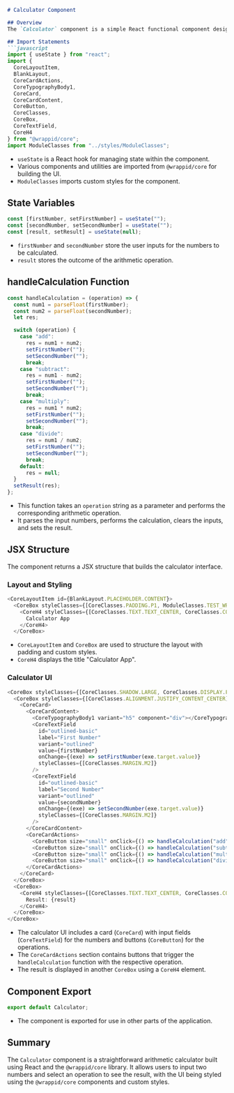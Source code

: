 

```markdown
# Calculator Component

## Overview
The `Calculator` component is a simple React functional component designed to perform basic arithmetic operations: addition, subtraction, multiplication, and division. It uses several UI components from the `@wrappid/core` library to provide a user-friendly interface. The user can input two numbers and select an operation to see the result.

## Import Statements
```javascript
import { useState } from "react";
import {
  CoreLayoutItem,
  BlankLayout,
  CoreCardActions,
  CoreTypographyBody1,
  CoreCard,
  CoreCardContent,
  CoreButton,
  CoreClasses,
  CoreBox,
  CoreTextField,
  CoreH4
} from "@wrappid/core";
import ModuleClasses from "../styles/ModuleClasses";
```
- `useState` is a React hook for managing state within the component.
- Various components and utilities are imported from `@wrappid/core` for building the UI.
- `ModuleClasses` imports custom styles for the component.

## State Variables
```javascript
const [firstNumber, setFirstNumber] = useState("");
const [secondNumber, setSecondNumber] = useState("");
const [result, setResult] = useState(null);
```
- `firstNumber` and `secondNumber` store the user inputs for the numbers to be calculated.
- `result` stores the outcome of the arithmetic operation.

## handleCalculation Function
```javascript
const handleCalculation = (operation) => {
  const num1 = parseFloat(firstNumber);
  const num2 = parseFloat(secondNumber);
  let res;

  switch (operation) {
    case "add":
      res = num1 + num2;
      setFirstNumber("");
      setSecondNumber("");
      break;
    case "subtract":
      res = num1 - num2;
      setFirstNumber("");
      setSecondNumber("");
      break;
    case "multiply":
      res = num1 * num2;
      setFirstNumber("");
      setSecondNumber("");
      break;
    case "divide":
      res = num1 / num2;
      setFirstNumber("");
      setSecondNumber("");
      break;
    default:
      res = null;
  }
  setResult(res);
};
```
- This function takes an `operation` string as a parameter and performs the corresponding arithmetic operation.
- It parses the input numbers, performs the calculation, clears the inputs, and sets the result.

## JSX Structure
The component returns a JSX structure that builds the calculator interface.

### Layout and Styling
```javascript
<CoreLayoutItem id={BlankLayout.PLACEHOLDER.CONTENT}>
  <CoreBox styleClasses={[CoreClasses.PADDING.P1, ModuleClasses.TEST_WRAPPID_STYLE_CLASS]}>
    <CoreH4 styleClasses={[CoreClasses.TEXT.TEXT_CENTER, CoreClasses.COLOR.TEXT_INFO_DARK]}> 
      Calculator App  
    </CoreH4>
  </CoreBox>
```
- `CoreLayoutItem` and `CoreBox` are used to structure the layout with padding and custom styles.
- `CoreH4` displays the title "Calculator App".

### Calculator UI
```javascript
<CoreBox styleClasses={[CoreClasses.SHADOW.LARGE, CoreClasses.DISPLAY.FLEX, CoreClasses.ALIGNMENT.JUSTIFY_CONTENT_SPACE_AROUND, CoreClasses.MARGIN.M2]}>
  <CoreBox styleClasses={[CoreClasses.ALIGNMENT.JUSTIFY_CONTENT_CENTER]}>
    <CoreCard>
      <CoreCardContent>
        <CoreTypographyBody1 variant="h5" component="div"></CoreTypographyBody1>
        <CoreTextField
          id="outlined-basic"
          label="First Number"
          variant="outlined"
          value={firstNumber}
          onChange={(exe) => setFirstNumber(exe.target.value)}
          styleClasses={[CoreClasses.MARGIN.M2]}
        />
        <CoreTextField
          id="outlined-basic"
          label="Second Number"
          variant="outlined"
          value={secondNumber}
          onChange={(exe) => setSecondNumber(exe.target.value)}
          styleClasses={[CoreClasses.MARGIN.M2]}
        />
      </CoreCardContent>
      <CoreCardActions>
        <CoreButton size="small" onClick={() => handleCalculation("add")}>Add</CoreButton>
        <CoreButton size="small" onClick={() => handleCalculation("subtract")}>Subtract</CoreButton>
        <CoreButton size="small" onClick={() => handleCalculation("multiply")}>Multiply</CoreButton>
        <CoreButton size="small" onClick={() => handleCalculation("divide")}>Divide</CoreButton>
      </CoreCardActions>
    </CoreCard>
  </CoreBox>
  <CoreBox>
    <CoreH4 styleClasses={[CoreClasses.TEXT.TEXT_CENTER, CoreClasses.COLOR.TEXT_INFO_DARK, CoreClasses.PADDING.P1, CoreClasses.MARGIN.M5]}> 
      Result: {result}
    </CoreH4>
  </CoreBox>
</CoreBox>
```
- The calculator UI includes a card (`CoreCard`) with input fields (`CoreTextField`) for the numbers and buttons (`CoreButton`) for the operations.
- The `CoreCardActions` section contains buttons that trigger the `handleCalculation` function with the respective operation.
- The result is displayed in another `CoreBox` using a `CoreH4` element.

## Component Export
```javascript
export default Calculator;
```
- The component is exported for use in other parts of the application.

## Summary
The `Calculator` component is a straightforward arithmetic calculator built using React and the `@wrappid/core` library. It allows users to input two numbers and select an operation to see the result, with the UI being styled using the `@wrappid/core` components and custom styles.
```

